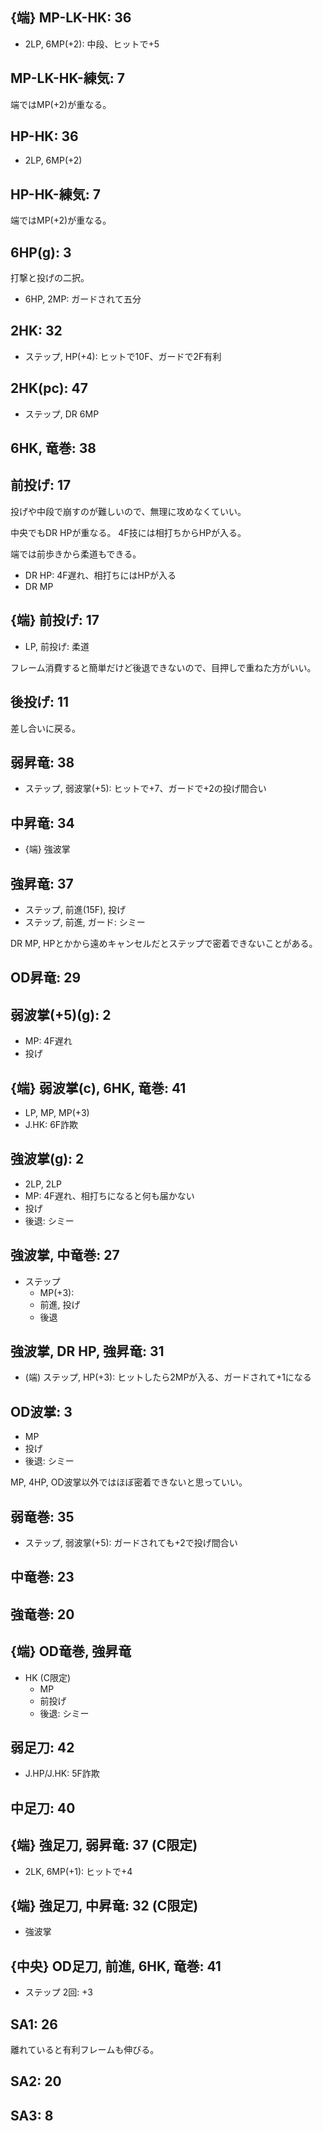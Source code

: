 ## {端} MP-LK-HK: 36

- 2LP, 6MP(+2): 中段、ヒットで+5

## MP-LK-HK-練気: 7

端ではMP(+2)が重なる。

## HP-HK: 36

- 2LP, 6MP(+2)

## HP-HK-練気: 7

端ではMP(+2)が重なる。

## 6HP(g): 3

打撃と投げの二択。

- 6HP, 2MP: ガードされて五分

## 2HK: 32

- ステップ, HP(+4): ヒットで10F、ガードで2F有利

## 2HK(pc): 47

- ステップ, DR 6MP

## 6HK, 竜巻: 38

## 前投げ: 17

投げや中段で崩すのが難しいので、無理に攻めなくていい。

中央でもDR HPが重なる。
4F技には相打ちからHPが入る。

端では前歩きから柔道もできる。

- DR HP: 4F遅れ、相打ちにはHPが入る
- DR MP

## {端} 前投げ: 17

- LP, 前投げ: 柔道

フレーム消費すると簡単だけど後退できないので、目押しで重ねた方がいい。

## 後投げ: 11

差し合いに戻る。

## 弱昇竜: 38

- ステップ, 弱波掌(+5): ヒットで+7、ガードで+2の投げ間合い

## 中昇竜: 34

- {端} 強波掌

## 強昇竜: 37

- ステップ, 前進(15F), 投げ
- ステップ, 前進, ガード: シミー

DR MP, HPとかから遠めキャンセルだとステップで密着できないことがある。

## OD昇竜: 29

## 弱波掌(+5)(g): 2

- MP: 4F遅れ
- 投げ

## {端} 弱波掌(c), 6HK, 竜巻: 41

- LP, MP, MP(+3)
- J.HK: 6F詐欺

## 強波掌(g): 2

- 2LP, 2LP
- MP: 4F遅れ、相打ちになると何も届かない
- 投げ
- 後退: シミー

## 強波掌, 中竜巻: 27

- ステップ
  - MP(+3):
  - 前進, 投げ
  - 後退

## 強波掌, DR HP, 強昇竜: 31

- (端) ステップ, HP(+3): ヒットしたら2MPが入る、ガードされて+1になる

## OD波掌: 3

- MP
- 投げ
- 後退: シミー

MP, 4HP, OD波掌以外ではほぼ密着できないと思っていい。

## 弱竜巻: 35

- ステップ, 弱波掌(+5): ガードされても+2で投げ間合い

## 中竜巻: 23

## 強竜巻: 20

## {端} OD竜巻, 強昇竜

- HK (C限定)
  - MP
  - 前投げ
  - 後退: シミー

## 弱足刀: 42

- J.HP/J.HK: 5F詐欺

## 中足刀: 40

## {端} 強足刀, 弱昇竜: 37 (C限定)

- 2LK, 6MP(+1): ヒットで+4

## {端} 強足刀, 中昇竜: 32 (C限定)

- 強波掌

## {中央} OD足刀, 前進, 6HK, 竜巻: 41

- ステップ 2回: +3

## SA1: 26

離れていると有利フレームも伸びる。

## SA2: 20

## SA3: 8
